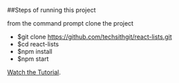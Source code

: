 ##Steps of running this project

from the command prompt clone the project

* $git clone https://github.com/techsithgit/react-lists.git
* $cd react-lists
* $npm install
* $npm start

[Watch the Tutorial](https://youtube.com/techsithtube).
